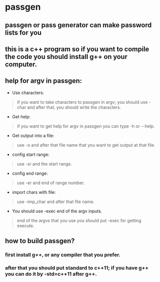 # passgen
## passgen or pass generator can make password lists for you
## this is a c++ program so if you want to compile the code you should install g++ on your computer.
## help for argv in passgen:
* Use characters:
>if you want to take characters to passgen in argv; you should use -char and after that, you should write the characters.
* Get help:
>if you want to get help for argv in passgen you can type -h or --help.
*  Get output into a file:
>use -o and after that file name that you want to get output at that file.
* config start range:
>use -sr and the start range.
* config end range:
>use -er and end of range number.
* import chars with file:
>use -imp_char and after that file name.
* You should use -exec end of the argv inputs.
>end of the argvs that you use you should put -exec for getting execute.
## how to build passgen?
### first install g++, or any compiler that you prefer.
### after that you should put standard to c++11; if you have g++ you can do it by -std=c++11 after g++.